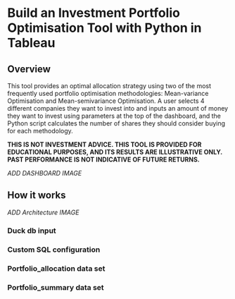 # Build an Investment Portfolio Optimisation Tool with Python in Tableau

## Overview
This tool provides an optimal allocation strategy using two of the most frequently used portfolio optimisation methodologies: Mean-variance Optimisation and Mean-semivariance Optimisation. A user selects 4 different companies they want to invest into and inputs an amount of money they want to invest using parameters at the top of the dashboard, and the Python script calculates the number of shares they should consider buying for each methodology. 

**THIS IS NOT INVESTMENT ADVICE. THIS TOOL IS PROVIDED FOR EDUCATIONAL PURPOSES, AND ITS RESULTS ARE ILLUSTRATIVE ONLY. PAST PERFORMANCE IS NOT INDICATIVE OF FUTURE RETURNS.**

_ADD DASHBOARD IMAGE_

## How it works

_ADD Architecture IMAGE_

### Duck db input
### Custom SQL configuration
### Portfolio_allocation data set
### Portfolio_summary data set
